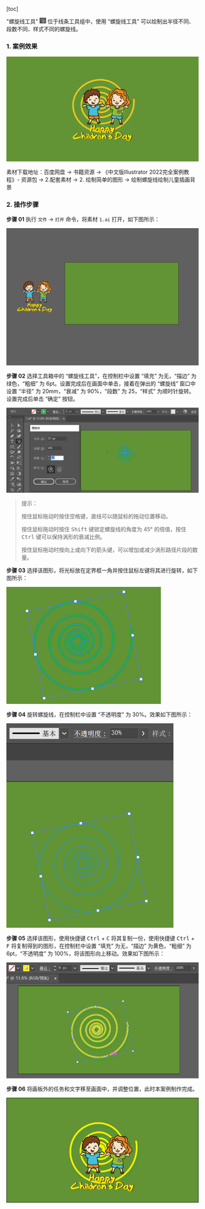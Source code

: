 [toc]

"螺旋线工具" <img src="./images/29.png" style="zoom: 50%;" /> 位于线条工具组中，使用 “螺旋线工具” 可以绘制出半径不同、段数不同、样式不同的螺旋线。

### 1. 案例效果

<img src="./images/30.jpg" />

素材下载地址：百度网盘 -> 书籍资源 -> 《中文版Illustrator 2022完全案例教程》- 资源包 -> 2.配套素材 -> 2. 绘制简单的图形 -> 绘制螺旋线绘制儿童插画背景

### 2. 操作步骤

**步骤 01** 执行 `文件` -> `打开` 命令，将素材 `1.ai` 打开，如下图所示：

![31](./images/31.png)

**步骤 02** 选择工具箱中的 “螺旋线工具”，在控制栏中设置 “填充” 为无，“描边” 为绿色，“粗细” 为 6pt。设置完成后在画面中单击，接着在弹出的 “螺旋线” 窗口中设置 “半径” 为 20mm，“衰减” 为 90%，“段数” 为 25，“样式” 为顺时针旋转。设置完成后单击 “确定” 按钮。

![32](./images/32.png)

> 提示：
>
> 按住鼠标拖动时按住空格键，直线可以随鼠标的拖动位置移动。
>
> 按住鼠标拖动时按住 <kbd>Shift</kbd> 键锁定螺旋线的角度为 45° 的倍值，按住 <kbd>Ctrl</kbd> 键可以保持涡形的衰减比例。
>
> 按住鼠标拖动时按向上或向下的箭头键，可以增加或减少涡形路径片段的数量。

**步骤 03** 选择该图形，将光标放在定界框一角并按住鼠标左键将其进行旋转，如下图所示：

![33](./images/33.png)

**步骤 04** 旋转螺旋线，在控制栏中设置 “不透明度” 为 30%。效果如下图所示：

![34](./images/34.png)

**步骤 05** 选择该图形，使用快捷键 <kbd>Ctrl</kbd> + <kbd>C</kbd> 将其复制一份，使用快捷键 <kbd>Ctrl</kbd> + <kbd>F</kbd> 将复制得到的图形，在控制栏中设置 “填充” 为无，“描边” 为黄色，“粗细” 为 6pt，“不透明度” 为 100%，将该图形向上移动。效果如下图所示：

![35](./images/35.png)

**步骤 06** 将画板外的任务和文字移至画面中，并调整位置，此时本案例制作完成。

![36](./images/36.png)
